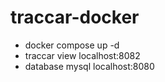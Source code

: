 # traccar-docker

  * docker compose up -d
  * traccar view localhost:8082
  * database mysql localhost:8080
  
  
